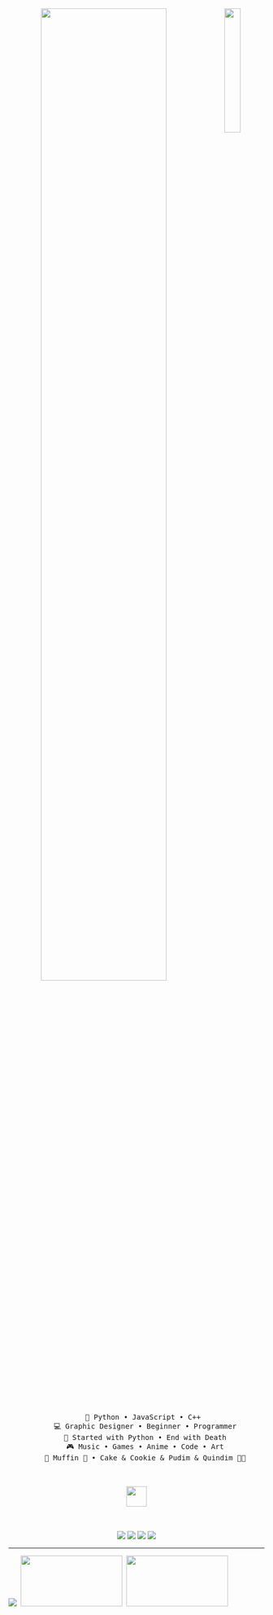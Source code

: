 <div align="center">
<img src="https://github.com/innng/innng/assets/26755058/5e0ce0fb-c544-4f8c-a307-5849165746d0" width="25%" align="right" />
<img src="https://readme-typing-svg.demolab.com?font=Inconsolata&weight=500&size=50&duration=3000&pause=1000&color=A7A459&center=true&vCenter=true&multiline=true&repeat=false&random=false&width=1300&height=140&lines=Hello+hello;I'm+Lovetheticx%2C+a+new+learner+in+this+ocean+%E2%9C%A9" width="70%" />
<br><br>
<pre>
    💼 Python • JavaScript • C++ 
    💻 Graphic Designer • Beginner • Programmer
    📖 Started with Python • End with Death
    🎮 Music • Games • Anime • Code • Art
    🐾 Muffin 🐰 • Cake & Cookie & Pudim & Quindim 🐤🐥
</pre>
<br><br>
<img src="https://raw.githubusercontent.com/innng/innng/master/assets/kyubey.gif" height="40" />
<br><br><br>
    
[![](https://img.shields.io/badge/Instagram-0a66c2)](https://instagram.com/lovetheticx)
[![](https://img.shields.io/badge/Telegram-6364ff)](https://t.me/LappIand)
[![](https://img.shields.io/badge/TikTok-ff66ab)](https://tiktok.com/lovetheticx)
[![](https://img.shields.io/badge/Email-69899c)](https://shohjahonganiyev5@gmail.com)

</div>

-----------------------------------------------------------------------------------------------------------------------

![](https://camo.githubusercontent.com/af392fa8ba001261ebcc75992146f81ef5612ae3555cde1f35ba7f051215d67a/68747470733a2f2f636f756e742e6765746c6f6c692e636f6d2f6765742f403a616c69617279616e746563683f7468656d653d72756c653334)  ‎ ‎‎  ‎    <img src="https://media1.giphy.com/media/v1.Y2lkPTc5MGI3NjExNGZiNHZ3b2ozaXI2OW9xdjg4eGN3dGtmb2lrYXkxazg2anluejZoOCZlcD12MV9pbnRlcm5hbF9naWZfYnlfaWQmY3Q9Zw/orUBsDjlD2rzsz6pPK/giphy.webp" width="200" height="100" />  ‎ ‎ ‎    ‎ <img src="https://media3.giphy.com/media/v1.Y2lkPTc5MGI3NjExbHRxY2VuMnI1M2Z1b2cwcjNucG04OXZxOXF4cmtkdm0zamF1dmd6byZlcD12MV9pbnRlcm5hbF9naWZfYnlfaWQmY3Q9Zw/f7Gq9bHJl3bGn3oRaX/giphy.webp" width="200" height="100" />






